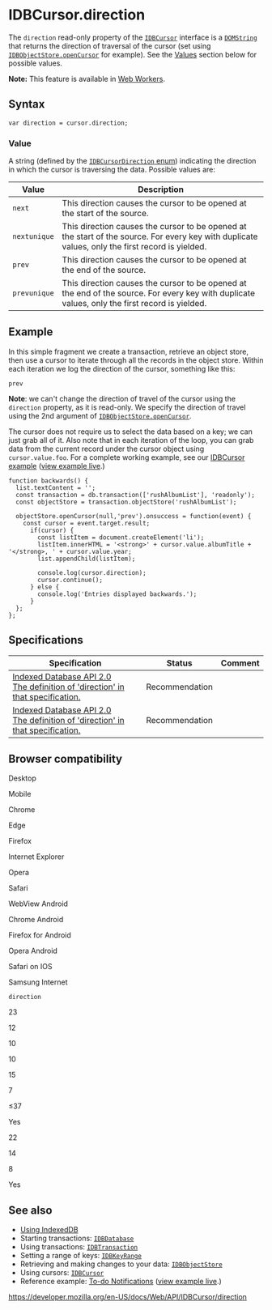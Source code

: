 IDBCursor.direction
===================

The `direction` read-only property of the [`IDBCursor`](../idbcursor) interface is a [`DOMString`](../domstring) that returns the direction of traversal of the cursor (set using [`IDBObjectStore.openCursor`](../idbobjectstore/opencursor) for example). See the [Values](#values) section below for possible values.

**Note:** This feature is available in [Web Workers](../web_workers_api).

Syntax
------

    var direction = cursor.direction;

### Value

A string (defined by the [`IDBCursorDirection` enum](https://w3c.github.io/IndexedDB/#enumdef-idbcursordirection)) indicating the direction in which the cursor is traversing the data. Possible values are:

<table><thead><tr class="header"><th>Value</th><th>Description</th></tr></thead><tbody><tr class="odd"><td><code>next</code></td><td>This direction causes the cursor to be opened at the start of the <span class="internalDFN">source</span>.</td></tr><tr class="even"><td><code>nextunique</code></td><td>This direction causes the cursor to be opened at the start of the <span class="internalDFN">source</span>. For every key with duplicate values, only the first record is yielded.</td></tr><tr class="odd"><td><code>prev</code></td><td>This direction causes the cursor to be opened at the end of the <span class="internalDFN">source</span>.</td></tr><tr class="even"><td><code>prevunique</code></td><td>This direction causes the cursor to be opened at the end of the <span class="internalDFN">source</span>. For every key with duplicate values, only the first record is yielded.<br />
</td></tr></tbody></table>

Example
-------

In this simple fragment we create a transaction, retrieve an object store, then use a cursor to iterate through all the records in the object store. Within each iteration we log the direction of the cursor, something like this:

    prev

**Note**: we can't change the direction of travel of the cursor using the `direction` property, as it is read-only. We specify the direction of travel using the 2nd argument of [`IDBObjectStore.openCursor`](../idbobjectstore/opencursor).

The cursor does not require us to select the data based on a key; we can just grab all of it. Also note that in each iteration of the loop, you can grab data from the current record under the cursor object using `cursor.value.foo`. For a complete working example, see our [IDBCursor example](https://github.com/mdn/indexeddb-examples/tree/master/idbcursor) ([view example live](https://mdn.github.io/indexeddb-examples/idbcursor/).)

    function backwards() {
      list.textContent = '';
      const transaction = db.transaction(['rushAlbumList'], 'readonly');
      const objectStore = transaction.objectStore('rushAlbumList');

      objectStore.openCursor(null,'prev').onsuccess = function(event) {
        const cursor = event.target.result;
          if(cursor) {
            const listItem = document.createElement('li');
            listItem.innerHTML = '<strong>' + cursor.value.albumTitle + '</strong>, ' + cursor.value.year;
            list.appendChild(listItem);

            console.log(cursor.direction);
            cursor.continue();
          } else {
            console.log('Entries displayed backwards.');
          }
      };
    };

Specifications
--------------

<table><thead><tr class="header"><th>Specification</th><th>Status</th><th>Comment</th></tr></thead><tbody><tr class="odd"><td><a href="https://www.w3.org/TR/IndexedDB/#dom-idbcursor-direction">Indexed Database API 2.0<br />
<span class="small">The definition of 'direction' in that specification.</span></a></td><td><span class="spec-rec">Recommendation</span></td><td></td></tr><tr class="even"><td><a href="https://www.w3.org/TR/IndexedDB/#dom-idbcursor-direction">Indexed Database API 2.0<br />
<span class="small">The definition of 'direction' in that specification.</span></a></td><td><span class="spec-rec">Recommendation</span></td><td></td></tr></tbody></table>

Browser compatibility
---------------------

Desktop

Mobile

Chrome

Edge

Firefox

Internet Explorer

Opera

Safari

WebView Android

Chrome Android

Firefox for Android

Opera Android

Safari on IOS

Samsung Internet

`direction`

23

12

10

10

15

7

≤37

Yes

22

14

8

Yes

See also
--------

-   [Using IndexedDB](../indexeddb_api/using_indexeddb)
-   Starting transactions: [`IDBDatabase`](../idbdatabase)
-   Using transactions: [`IDBTransaction`](../idbtransaction)
-   Setting a range of keys: [`IDBKeyRange`](../idbkeyrange)
-   Retrieving and making changes to your data: [`IDBObjectStore`](../idbobjectstore)
-   Using cursors: [`IDBCursor`](../idbcursor)
-   Reference example: [To-do Notifications](https://github.com/mdn/to-do-notifications/tree/gh-pages) ([view example live](https://mdn.github.io/to-do-notifications/).)

<a href="https://developer.mozilla.org/en-US/docs/Web/API/IDBCursor/direction" class="_attribution-link">https://developer.mozilla.org/en-US/docs/Web/API/IDBCursor/direction</a>
